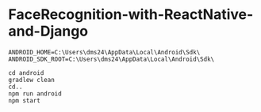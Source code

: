 # FaceRecognition-with-ReactNative-and-Django
```ANDROID_HOME=C:\Users\dms24\AppData\Local\Android\Sdk\```
```ANDROID_SDK_ROOT=C:\Users\dms24\AppData\Local\Android\Sdk\```
```
cd android 
gradlew clean
cd..
npm run android
npm start
````